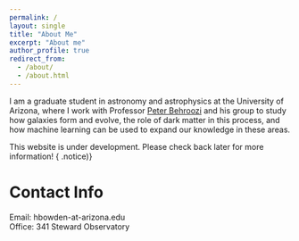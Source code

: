 ```yaml
---
permalink: /
layout: single
title: "About Me"
excerpt: "About me"
author_profile: true
redirect_from: 
  - /about/
  - /about.html
---
```


I am a graduate student in astronomy and astrophysics at the University of Arizona, where I work with Professor [Peter Behroozi](https://www.peterbehroozi.com/) and his group to study how galaxies form and evolve, the role of dark matter in this process, and how machine learning can be used to expand our knowledge in these areas.

This website is under development. Please check back later for more information! { .notice)}


Contact Info
======
Email: hbowden-at-arizona.edu <br>
Office: 341 Steward Observatory
